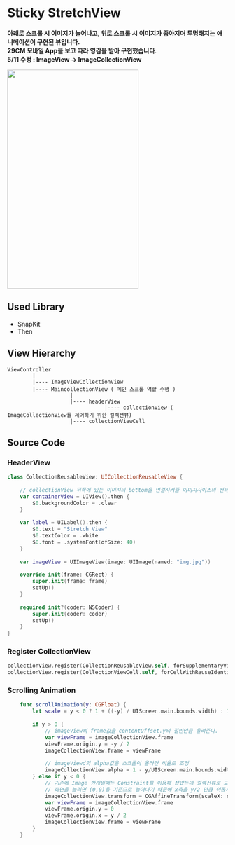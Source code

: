 Sticky StretchView
==============

**아래로 스크롤 시 이미지가 늘어나고, 위로 스크롤 시 이미지가 좁아지며 투명해지는 애니메이션이 구현된 뷰입니다.**   
**29CM 모바일 App을 보고 따라 영감을 받아 구현했습니다**.  
**5/11 수정 : ImageView -> ImageCollectionView**

<img src="https://user-images.githubusercontent.com/59193640/167751159-29954a20-6de9-4ca0-826d-6a44295b94db.gif" width="300px" height="500px"></img>



## Used Library
- SnapKit
- Then

## View Hierarchy
```
ViewController
        |
        |---- ImageViewCollectionView
        |---- MaincollectionView ( 메인 스크롤 역할 수행 )
                    |
                    |---- headerView
                               |---- collectionView ( ImageCollectionView를 제어하기 위한 컬렉션뷰)
                    |---- collectionViewCell
```

## Source Code

### HeaderView
```Swift
class CollectionReusableView: UICollectionReusableView {
    
    // collectionView 뒤쪽에 있는 이미지의 bottom을 연결시켜줄 이미지사이즈의 컨테이너뷰
    var containerView = UIView().then {
        $0.backgroundColor = .clear
    }
    
    var label = UILabel().then {
        $0.text = "Stretch View"
        $0.textColor = .white
        $0.font = .systemFont(ofSize: 40)
    }
    
    var imageView = UIImageView(image: UIImage(named: "img.jpg"))
    
    override init(frame: CGRect) {
        super.init(frame: frame)
        setUp()
    }
    
    required init?(coder: NSCoder) {
        super.init(coder: coder)
        setUp()
    }
}
```

### Register CollectionView
```Swift
collectionView.register(CollectionReusableView.self, forSupplementaryViewOfKind: UICollectionView.elementKindSectionHeader, withReuseIdentifier: headerReusableId)
collectionView.register(CollectionViewCell.self, forCellWithReuseIdentifier: cellReusableId)
```

### Scrolling Animation
```Swift
    func scrollAnimation(y: CGFloat) {
        let scale = y < 0 ? 1 + ((-y) / UIScreen.main.bounds.width) : 1
        
        if y > 0 {
            // imageView의 frame값을 contentOffset.y의 절반만큼 올려준다.
            var viewFrame = imageCollectionView.frame
            viewFrame.origin.y = -y / 2
            imageCollectionView.frame = viewFrame
            
            // imageViewd의 alpha값을 스크롤이 올라간 비율로 조정
            imageCollectionView.alpha = 1 - y/UIScreen.main.bounds.width
        } else if y < 0 {
            // 기존에 Image 한개일때는 Constraint를 이용해 잡았는데 컬렉션뷰로 교체한 후 transform을 통해 구현했다.
            // 화면을 늘리면 (0,0)을 기준으로 늘어나기 때문에 x축을 y/2 만큼 이동시켜준다
            imageCollectionView.transform = CGAffineTransform(scaleX: scale, y: scale)
            var viewFrame = imageCollectionView.frame
            viewFrame.origin.y = 0
            viewFrame.origin.x = y / 2
            imageCollectionView.frame = viewFrame
        }
    }
```

